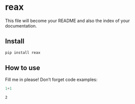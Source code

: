 reax
================

<!-- WARNING: THIS FILE WAS AUTOGENERATED! DO NOT EDIT! -->

This file will become your README and also the index of your
documentation.

## Install

``` sh
pip install reax
```

## How to use

Fill me in please! Don’t forget code examples:

``` python
1+1
```

    2

